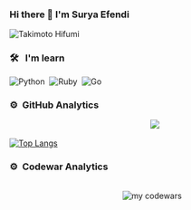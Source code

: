 
### Hi there 👋 I'm Surya Efendi

<img src="https://i.pinimg.com/236x/2d/05/c6/2d05c684bcdc44911116749e8f5b23b7.jpg" alt="Takimoto Hifumi"></img>
<br />

### 🛠 &nbsp; I'm learn
![Python](https://img.shields.io/badge/-Python-05122A?style=flat&logo=python)&nbsp;
![Ruby](https://img.shields.io/badge/-Ruby-05122A?style=flat&logo=Ruby)&nbsp;
![Go](https://img.shields.io/badge/-Go-05122A?style=flat&logo=Go)&nbsp;

### ⚙️ &nbsp;GitHub Analytics
<div align="center" style="margin-right: 5px;">

  &nbsp;&nbsp;&nbsp;
<img src="https://github-readme-stats.vercel.app/api?username=luxfield&show_icons=true&theme=tokyonight" > <br />

</div>

[![Top Langs](https://github-readme-stats.vercel.app/api/top-langs/?username=anuraghazra)](https://github.com/anuraghazra/github-readme-stats)

### ⚙️ &nbsp;Codewar Analytics
<center>
  <br />
  <img src="https://www.codewars.com/users/reizenu-uyhaa/badges/large" alt="my codewars">
</center>

